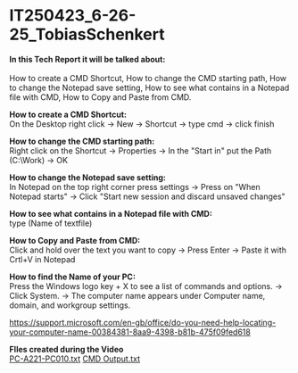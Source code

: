 # IT250423_6-26-25_TobiasSchenkert

__In this Tech Report it will be talked about:__\
\
How to create a CMD Shortcut, How to change the CMD starting path, How to change the Notepad save setting, How to see what contains in a Notepad file with CMD, How to Copy and Paste from CMD.

__How to create a CMD Shortcut:__\
On the Desktop right click -> New -> Shortcut -> type cmd -> click finish

__How to change the CMD starting path:__\
Right click on the Shortcut  -> Properties  -> In the "Start in" put the Path (C:\Work) -> OK

__How to change the Notepad save setting:__\
In Notepad on the top right corner press settings -> Press on "When Notepad starts" -> Click "Start new session and discard unsaved changes"

__How to see what contains in a Notepad file with CMD:__\
type (Name of textfile)

__How to Copy and Paste from CMD:__\
Click and hold over the text you want to copy -> Press Enter -> Paste it with Crtl+V in Notepad 

__How to find the Name of your PC:__\
Press the Windows logo key + X to see a list of commands and options. 
->
Click System.
->
The computer name appears under Computer name, domain, and workgroup settings.

https://support.microsoft.com/en-gb/office/do-you-need-help-locating-your-computer-name-00384381-8aa9-4398-b81b-475f09fed618


__FIles created during the Video__\
[PC-A221-PC010.txt](https://github.com/user-attachments/files/20927430/PC-A221-PC010.txt)
[CMD Output.txt](https://github.com/user-attachments/files/20927446/CMD.Output.txt)

